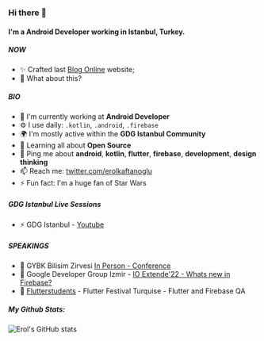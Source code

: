 <!--
**erolkaftanoglu/erolkaftanoglu** is a ✨ _special_ ✨ repository because its `README.md` (this file) appears on your GitHub profile.

Here are some ideas to get you started:

- 🔭 I’m currently working on ...
- 🌱 I’m currently learning ...
- 👯 I’m looking to collaborate on ...
- 🤔 I’m looking for help with ...
- 💬 Ask me about ...
- 📫 How to reach me: ...
- 😄 Pronouns: ...
- ⚡ Fun fact: ...
-->
### Hi there 👋

#### I'm a Android Developer working in Istanbul, Turkey.

##### NOW

- ✨ Crafted last [Blog Online](https://erolkaftanoglu.dev) website;
- 🍑 What about this?

##### BIO

- 🏢 I'm currently working at **Android Developer**
- ⚙️ I use daily: `.kotlin`, `.android`, `.firebase`
- 🌍 I'm mostly active within the **GDG Istanbul Community**
- 🌱 Learning all about **Open Source**
- 💬 Ping me about **android**, **kotlin**, **flutter**, **firebase**, **development**, **design thinking**
- 📫 Reach me: [twitter.com/erolkaftanoglu](https://twitter.com/erolkaftanoglu)
- ⚡️ Fun fact: I'm a huge fan of Star Wars

##### GDG Istanbul Live Sessions

- ⚡️ GDG Istanbul - [Youtube](https://youtube.com/gdgistanbul)

##### SPEAKINGS

- 🎤 GYBK Bilisim Zirvesi [In Person - Conference](https://gybkbilisimzirvesi.com/)
- 🎤 Google Developer Group Izmir - [IO Extende'22 - Whats new in Firebase?](https://kommunity.com/gdg-cloud-izmir/events/io-extended-22-izmir-3534da65)
- 🎤 [Flutterstudents](https://twitter.com/Flutterstudents) - Flutter Festival Turquise - Flutter and Firebase QA

##### My Github Stats:
![Erol's GitHub stats](https://github-readme-stats.vercel.app/api?username=erolkaftanoglu&show_icons=true&theme=tokyonight)

